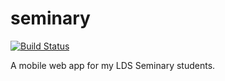 # seminary

[![Build Status](https://travis-ci.org/realgt/seminary.svg?branch=master)](https://travis-ci.org/realgt/seminary)

A mobile web app for my LDS Seminary students. 
